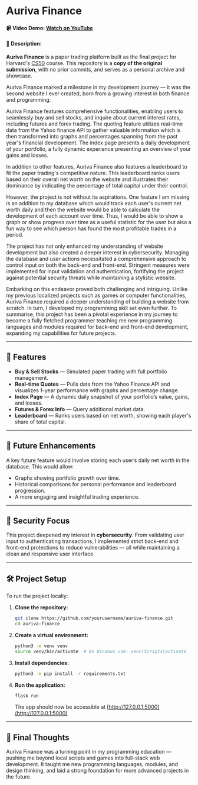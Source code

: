 # Auriva Finance

#### 📹 Video Demo: [Watch on YouTube](https://youtu.be/faonqrRJrXs)

#### 📄 Description:
**Auriva Finance** is a paper trading platform built as the final project for Harvard's [CS50](https://cs50.harvard.edu/) course. This repository is a **copy of the original submission**, with no prior commits, and serves as a personal archive and showcase.

Auriva Finance marked a milestone in my development journey — it was the second website I ever created, born from a growing interest in both finance and programming.

Auriva Finance features comprehensive functionalities, enabling users to seamlessly buy and sell stocks, and inquire about current interest rates, including futures and forex trading. The quoting feature utilizes real-time data from the Yahoo finance API to gather valuable information which is then transformed into graphs and percentages spanning from the past year's financial development. The index page presents a daily development of your portfolio, a fully dynamic experience presenting an overview of your gains and losses.

In addition to other features, Auriva Finance also features a leaderboard to fit the paper trading's competitive nature. This leaderboard ranks users based on their overall net worth on the website and illustrates their dominance by indicating the percentage of total capital under their control.

However, the project is not without its aspirations. One feature I am missing is an addition to my database which would track each user's current net worth daily and then the website would be able to calculate the development of each account over time. Thus, I would be able to show a graph or show progress over time as a useful statistic for the user but also a fun way to see which person has found the most profitable trades in a period.

The project has not only enhanced my understanding of website development but also created a deeper interest in cybersecurity. Managing the database and user actions necessitated a comprehensive approach to control input on both the back-end and front-end. Stringent measures were implemented for input validation and authentication, fortifying the project against potential security threats while maintaining a stylistic website.

Embarking on this endeavor proved both challenging and intriguing. Unlike my previous localized projects such as games or computer functionalities, Auriva Finance required a deeper understanding of building a website from scratch. In turn, I developed my programming skill set even further. To summarise, this project has been a pivotal experience in my journey to become a fully fletched programmer teaching me new programming languages and modules required for back-end and front-end development, expanding my capabilities for future projects.



---

## 💼 Features

- **Buy & Sell Stocks** — Simulated paper trading with full portfolio management.
- **Real-time Quotes** — Pulls data from the Yahoo Finance API and visualizes 1-year performance with graphs and percentage change.
- **Index Page** — A dynamic daily snapshot of your portfolio’s value, gains, and losses.
- **Futures & Forex Info** — Query additional market data.
- **Leaderboard** — Ranks users based on net worth, showing each player's share of total capital.

---

## 🌱 Future Enhancements

A key future feature would involve storing each user’s daily net worth in the database. This would allow:

- Graphs showing portfolio growth over time.
- Historical comparisons for personal performance and leaderboard progression.
- A more engaging and insightful trading experience.

---

## 🔐 Security Focus

This project deepened my interest in **cybersecurity**. From validating user input to authenticating transactions, I implemented strict back-end and front-end protections to reduce vulnerabilities — all while maintaining a clean and responsive user interface.

---

## 🛠️ Project Setup

To run the project locally:

1. **Clone the repository:**
   ```bash
   git clone https://github.com/yourusername/auriva-finance.git
   cd auriva-finance
   ```

2. **Create a virtual environment:**
   ```bash
   python3 -m venv venv
   source venv/bin/activate  # On Windows use: venv\Scripts\activate
   ```

3. **Install dependencies:**
   ```bash
   python3 -m pip install -r requirements.txt
   ```

4. **Run the application:**
   ```bash
   flask run
   ```

   The app should now be accessible at [http://127.0.0.1:5000](http://127.0.0.1:5000)

---

## 🧠 Final Thoughts

Auriva Finance was a turning point in my programming education — pushing me beyond local scripts and games into full-stack web development. It taught me new programming languages, modules, and design thinking, and laid a strong foundation for more advanced projects in the future.

